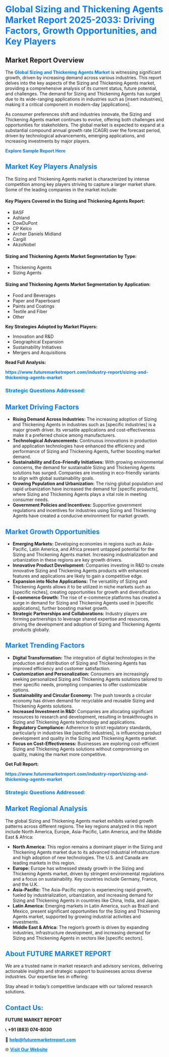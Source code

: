 <h1 style="color: #007BFF;">Global Sizing and Thickening Agents Market Report 2025-2033: Driving Factors, Growth Opportunities, and Key Players</h1>

<section id="overview">
<h2>Market Report Overview</h2>
<p>The <a href="https://www.futuremarketreport.com/industry-report/sizing-and-thickening-agents-market" style="color: #007BFF; text-decoration: none;"><strong>Global Sizing and Thickening Agents Market</strong></a> is witnessing significant growth, driven by increasing demand across various industries. This report delves into the key aspects of the Sizing and Thickening Agents market, providing a comprehensive analysis of its current status, future potential, and challenges. The demand for Sizing and Thickening Agents has surged due to its wide-ranging applications in industries such as [insert industries], making it a critical component in modern-day [applications].</p>
<p>As consumer preferences shift and industries innovate, the Sizing and Thickening Agents market continues to evolve, offering both challenges and opportunities for stakeholders. The global market is expected to expand at a substantial compound annual growth rate (CAGR) over the forecast period, driven by technological advancements, emerging applications, and increasing investments by major players.</p>
</section>

<section id="overview">
<p><a href="https://www.futuremarketreport.com/request-sample/reportId=114969" style="color: #007BFF; text-decoration: none;"><strong>Explore Sample Report Here</strong></a></p>
</section>

<section id="key-players">
<h2 style="color: #007BFF;">Market Key Players Analysis</h2>
<p>The Sizing and Thickening Agents market is characterized by intense competition among key players striving to capture a larger market share. Some of the leading companies in the market include:</p>
<h4>Key Players Covered in the Sizing and Thickening Agents Report:</h4>
<ul><li>BASF</li><li>Ashland</li><li>DowDuPont</li><li>CP Kelco</li><li>Archer Daniels Midland</li><li>Cargill</li><li>AkzoNobel</li></ul>
<h4>Sizing and Thickening Agents Market Segmentation by Type:</h4>
<ul><li>Thickening Agents</li><li>Sizing Agents</li></ul>

<h4>Sizing and Thickening Agents Market Segmentation by Application:</h4>
<ul><li>Food and Beverages</li><li>Paper and Paperboard</li><li>Paints and Coatings</li><li>Textile and Fiber</li><li>Other</li></ul>
<p><strong>Key Strategies Adopted by Market Players:</strong></p>
<ul>
<li>Innovation and R&D</li>
<li>Geographical Expansion</li>
<li>Sustainability Initiatives</li>
<li>Mergers and Acquisitions</li>
</ul>
</section>

<section>
<p><strong>Read Full Analysis: </strong></p><a href="https://www.futuremarketreport.com/industry-report/sizing-and-thickening-agents-market" style="color: #007BFF; text-decoration: none;"><strong>https://www.futuremarketreport.com/industry-report/sizing-and-thickening-agents-market</strong></a>
<h3 style="color: #007BFF;">Strategic Questions Addressed:</h3>
</section>

<section id="driving-factors">
<h2 style="color: #007BFF;">Market Driving Factors</h2>
<ul>
<li><strong>Rising Demand Across Industries:</strong> The increasing adoption of Sizing and Thickening Agents in industries such as [specific industries] is a major growth driver. Its versatile applications and cost-effectiveness make it a preferred choice among manufacturers.</li>
<li><strong>Technological Advancements:</strong> Continuous innovations in production and application technologies have enhanced the efficiency and performance of Sizing and Thickening Agents, further boosting market demand.</li>
<li><strong>Sustainability and Eco-Friendly Initiatives:</strong> With growing environmental concerns, the demand for sustainable Sizing and Thickening Agents solutions has surged. Companies are investing in eco-friendly variants to align with global sustainability goals.</li>
<li><strong>Growing Population and Urbanization:</strong> The rising global population and rapid urbanization have increased the demand for [specific products], where Sizing and Thickening Agents plays a vital role in meeting consumer needs.</li>
<li><strong>Government Policies and Incentives:</strong> Supportive government regulations and incentives for industries using Sizing and Thickening Agents have created a conducive environment for market growth.</li>
</ul>
</section>

<section id="growth-opportunities">
<h2 style="color: #007BFF;">Market Growth Opportunities</h2>
<ul>
<li><strong>Emerging Markets:</strong> Developing economies in regions such as Asia-Pacific, Latin America, and Africa present untapped potential for the Sizing and Thickening Agents market. Increasing industrialization and urbanization in these regions are key growth drivers.</li>
<li><strong>Innovative Product Development:</strong> Companies investing in R&D to create innovative Sizing and Thickening Agents products with enhanced features and applications are likely to gain a competitive edge.</li>
<li><strong>Expansion into Niche Applications:</strong> The versatility of Sizing and Thickening Agents allows it to be utilized in niche markets such as [specific niches], creating opportunities for growth and diversification.</li>
<li><strong>E-commerce Growth:</strong> The rise of e-commerce platforms has created a surge in demand for Sizing and Thickening Agents used in [specific applications], further boosting market growth.</li>
<li><strong>Strategic Partnerships and Collaborations:</strong> Industry players are forming partnerships to leverage shared expertise and resources, driving the development and adoption of Sizing and Thickening Agents products globally.</li>
</ul>
</section>

<section id="trending-factors">
<h2 style="color: #007BFF;">Market Trending Factors</h2>
<ul>
<li><strong>Digital Transformation:</strong> The integration of digital technologies in the production and distribution of Sizing and Thickening Agents has improved efficiency and customer satisfaction.</li>
<li><strong>Customization and Personalization:</strong> Consumers are increasingly seeking personalized Sizing and Thickening Agents solutions tailored to their specific needs, prompting companies to offer customizable options.</li>
<li><strong>Sustainability and Circular Economy:</strong> The push towards a circular economy has driven demand for recyclable and reusable Sizing and Thickening Agents solutions.</li>
<li><strong>Increased Investment in R&D:</strong> Companies are allocating significant resources to research and development, resulting in breakthroughs in Sizing and Thickening Agents technology and applications.</li>
<li><strong>Regulatory Compliance:</strong> Adherence to strict regulatory standards, particularly in industries like [specific industries], is influencing product development and quality in the Sizing and Thickening Agents market.</li>
<li><strong>Focus on Cost-Effectiveness:</strong> Businesses are exploring cost-efficient Sizing and Thickening Agents solutions without compromising on quality, making the market more competitive.</li>
</ul>
</section>

<section>
<p><strong>Get Full Report: </strong></p><a href="https://www.futuremarketreport.com/industry-report/sizing-and-thickening-agents-market" style="color: #007BFF; text-decoration: none;"><strong>https://www.futuremarketreport.com/industry-report/sizing-and-thickening-agents-market</strong></a>
<h3 style="color: #007BFF;">Strategic Questions Addressed:</h3>
</section>


<section id="regional-analysis">
<h2 style="color: #007BFF;">Market Regional Analysis</h2>
<p>The global Sizing and Thickening Agents market exhibits varied growth patterns across different regions. The key regions analyzed in this report include North America, Europe, Asia-Pacific, Latin America, and the Middle East & Africa:</p>
<ul>
<li><strong>North America:</strong> This region remains a dominant player in the Sizing and Thickening Agents market due to its advanced industrial infrastructure and high adoption of new technologies. The U.S. and Canada are leading markets in this region.</li>
<li><strong>Europe:</strong> Europe has witnessed steady growth in the Sizing and Thickening Agents market, driven by stringent environmental regulations and a focus on sustainability. Key countries include Germany, France, and the U.K.</li>
<li><strong>Asia-Pacific:</strong> The Asia-Pacific region is experiencing rapid growth, fueled by industrialization, urbanization, and increasing demand for Sizing and Thickening Agents in countries like China, India, and Japan.</li>
<li><strong>Latin America:</strong> Emerging markets in Latin America, such as Brazil and Mexico, present significant opportunities for the Sizing and Thickening Agents market, supported by growing industrial activities and investments.</li>
<li><strong>Middle East & Africa:</strong> The region’s growth is driven by expanding industries, infrastructure development, and increasing demand for Sizing and Thickening Agents in sectors like [specific sectors].</li>
</ul>
</section>

<footer>
<h2 style="color: #007BFF;">About FUTURE MARKET REPORT</h2>
<p>We are a trusted name in market research and advisory services, delivering actionable insights and strategic support to businesses across diverse industries. Our expertise lies in offering:</p>

<p>Stay ahead in today’s competitive landscape with our tailored research solutions.</p>

<h2 style="color: #007BFF;">Contact Us:</h2>
<p><strong>FUTURE MARKET REPORT</strong></p>
<p>📞 <strong>+91 (883) 074-8030</strong></p>
<p>📧 <strong><a href="mailto:help@futuremarketreport.com" style="color: #007BFF;">help@futuremarketreport.com</a></strong></p>
<p>🌐 <strong><a href="https://www.futuremarketreport.com/" style="color: #007BFF;">Visit Our Website</a></strong></p>
</footer>